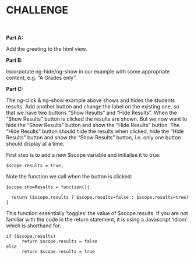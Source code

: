 CHALLENGE
=========

 

**Part A:**

Add the greeting to the html view.

**Part B:**

Incorporate ng-hide/ng-show in our example with some appropriate content, e.g.
“A Grades only”.

**Part C:**

The ng-click & ng-show example above shows and hides the students results. Add
another button and change the label on the existing one, so that we have two
buttons “Show Results” and “Hide Results”. When the “Show Results” button is
clicked the results are shown. But we now want to hide the “Show Results” button
and show the “Hide Results” button. The “Hide Results” button should hide the
results when clicked, hide the “Hide Results” button and show the “Show Results”
button, i.e. only one button should display at a time.

First step is to add a new \$scope variable and initialise it to true:

~~~~~~~~~~~~~~~~~~~~~~~~~~~~~~~~~~~~~~~~~~~~~~~~~~~~~~~~~~~~~~~~~~~~~~~~~~~~~~~~
$scope.results = true;
~~~~~~~~~~~~~~~~~~~~~~~~~~~~~~~~~~~~~~~~~~~~~~~~~~~~~~~~~~~~~~~~~~~~~~~~~~~~~~~~

Note the function we call when the button is clicked:

~~~~~~~~~~~~~~~~~~~~~~~~~~~~~~~~~~~~~~~~~~~~~~~~~~~~~~~~~~~~~~~~~~~~~~~~~~~~~~~~
$scope.showResults = function(){
 
  return ($scope.results ? $scope.results=false : $scope.results=true)
}
~~~~~~~~~~~~~~~~~~~~~~~~~~~~~~~~~~~~~~~~~~~~~~~~~~~~~~~~~~~~~~~~~~~~~~~~~~~~~~~~

This function essentially ‘toggles’ the value of \$scope.results. If you are not
familiar with the code in the return statement, it is using a Javascript ‘idiom’
which is shorthand for:

~~~~~~~~~~~~~~~~~~~~~~~~~~~~~~~~~~~~~~~~~~~~~~~~~~~~~~~~~~~~~~~~~~~~~~~~~~~~~~~~
if ($scope.results)
      return $scope.results = false
else
      return $scope.results = true
~~~~~~~~~~~~~~~~~~~~~~~~~~~~~~~~~~~~~~~~~~~~~~~~~~~~~~~~~~~~~~~~~~~~~~~~~~~~~~~~
